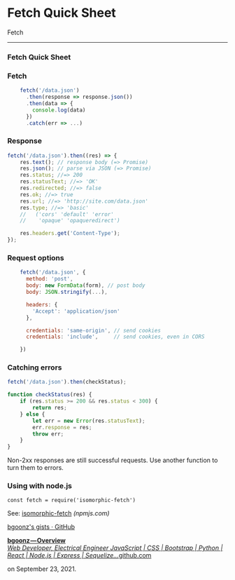 # Fetch Quick Sheet

Fetch

---

### Fetch Quick Sheet

### Fetch

```js
    fetch('/data.json')
      .then(response => response.json())
      .then(data => {
        console.log(data)
      })
      .catch(err => ...)
```

### Response

```js
fetch('/data.json').then((res) => {
    res.text(); // response body (=> Promise)
    res.json(); // parse via JSON (=> Promise)
    res.status; //=> 200
    res.statusText; //=> 'OK'
    res.redirected; //=> false
    res.ok; //=> true
    res.url; //=> 'http://site.com/data.json'
    res.type; //=> 'basic'
    //   ('cors' 'default' 'error'
    //    'opaque' 'opaqueredirect')

    res.headers.get('Content-Type');
});
```

### Request options

```js
    fetch('/data.json', {
      method: 'post',
      body: new FormData(form), // post body
      body: JSON.stringify(...),

      headers: {
        'Accept': 'application/json'
      },

      credentials: 'same-origin', // send cookies
      credentials: 'include',     // send cookies, even in CORS

    })
```

### Catching errors

```js
fetch('/data.json').then(checkStatus);

function checkStatus(res) {
    if (res.status >= 200 && res.status < 300) {
        return res;
    } else {
        let err = new Error(res.statusText);
        err.response = res;
        throw err;
    }
}
```

Non-2xx responses are still successful requests. Use another function to turn them to errors.

### Using with node.js

    const fetch = require('isomorphic-fetch')

See: <a href="https://npmjs.com/package/isomorphic-fetch" class="markup--anchor markup--p-anchor">isomorphic-fetch</a> _(npmjs.com)_

<a href="https://gist.github.com/bgoonz" class="markup--anchor markup--p-anchor">bgoonz's gists · GitHub</a>

<a href="https://github.com/bgoonz" class="markup--anchor markup--mixtapeEmbed-anchor" title="https://github.com/bgoonz">
<strong>bgoonz — Overview</strong>
<br />
<em>Web Developer, Electrical Engineer JavaScript | CSS | Bootstrap | Python | React | Node.js | Express | Sequelize…</em>github.com</a>
<a href="https://github.com/bgoonz" class="js-mixtapeImage mixtapeImage u-ignoreBlock">
</a>

on September 23, 2021.
